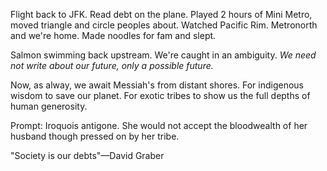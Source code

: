 Flight back to JFK. Read debt on the plane. Played 2 hours of Mini Metro, moved triangle and circle peoples about. Watched Pacific Rim. Metronorth and we're home. Made noodles for fam and slept.

Salmon swimming back upstream.
We're caught in an ambiguity.
*We need not write about our future, only a possible future.*

Now, as alway, we await Messiah's from distant shores. For indigenous wisdom to save our planet. For exotic tribes to show us the full depths of human generosity. 

Prompt: Iroquois antigone. She would not accept the bloodwealth of her husband though pressed on by her tribe.

"Society is our debts"—David Graber
